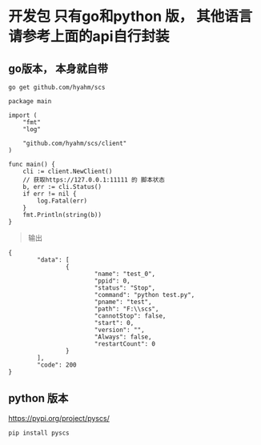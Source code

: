 # 开发包  只有go和python 版， 其他语言请参考上面的api自行封装  


## go版本， 本身就自带

`go get github.com/hyahm/scs`
```
package main

import (
	"fmt"
	"log"

	"github.com/hyahm/scs/client"
)

func main() {
	cli := client.NewClient()
	// 获取https://127.0.0.1:11111 的 脚本状态
	b, err := cli.Status()
	if err != nil {
		log.Fatal(err)
	}
	fmt.Println(string(b))
}

```
> 输出
```vim
{
        "data": [
                {
                        "name": "test_0",
                        "ppid": 0,
                        "status": "Stop",
                        "command": "python test.py",
                        "pname": "test",
                        "path": "F:\\scs",
                        "cannotStop": false,
                        "start": 0,
                        "version": "",
                        "Always": false,
                        "restartCount": 0
                }
        ],
        "code": 200
}
```

## python 版本

https://pypi.org/project/pyscs/
```
pip install pyscs
```